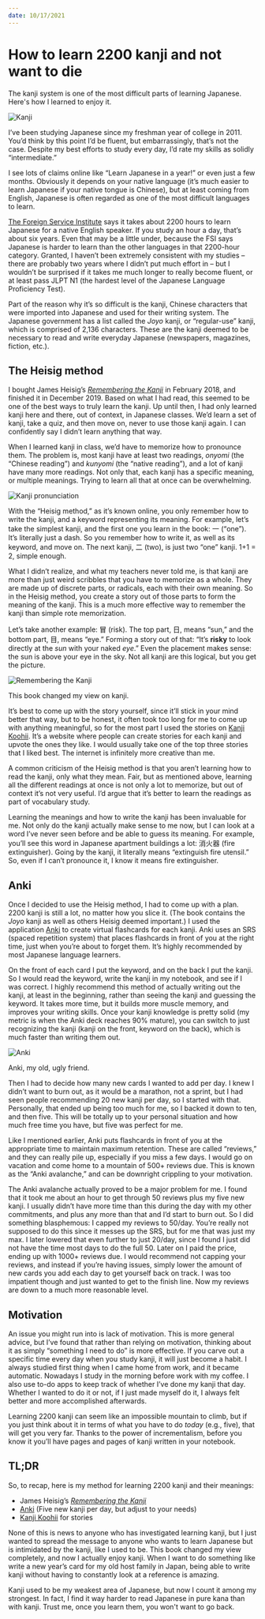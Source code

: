 ```yaml
---
date: 10/17/2021
---
```


# How to learn 2200 kanji and not want to die

The kanji system is one of the most difficult parts of learning Japanese. Here's how I learned to enjoy it.

![Kanji](https://b.kisscc0.com/20180813/bqe/kisscc0-kanji-chinese-characters-symbol-ideogram-kanji-ri-5b71a075c2e090.9634150015341733017982.png)

I’ve been studying Japanese since my freshman year of college in 2011. You’d think by this point I’d be fluent, but embarrassingly, that’s not the case. Despite my best efforts to study every day, I’d rate my skills as solidly “intermediate.”

I see lots of claims online like “Learn Japanese in a year!” or even just a few months. Obviously it depends on your native language (it’s much easier to learn Japanese if your native tongue is Chinese), but at least coming from English, Japanese is often regarded as one of the most difficult languages to learn.

[The Foreign Service Institute](https://effectivelanguagelearning.com/language-guide/language-difficulty/) says it takes about 2200 hours to learn Japanese for a native English speaker. If you study an hour a day, that’s about six years. Even that may be a little under, because the FSI says Japanese is harder to learn than the other languages in that 2200-hour category. Granted, I haven’t been extremely consistent with my studies – there are probably two years where I didn’t put much effort in – but I wouldn’t be surprised if it takes me much longer to really become fluent, or at least pass JLPT N1 (the hardest level of the Japanese Language Proficiency Test).

Part of the reason why it’s so difficult is the kanji, Chinese characters that were imported into Japanese and used for their writing system. The Japanese government has a list called the *Joyo* kanji, or “regular-use” kanji, which is comprised of 2,136 characters. These are the kanji deemed to be necessary to read and write everyday Japanese (newspapers, magazines, fiction, etc.).

## The Heisig method

I bought James Heisig’s [*Remembering the Kanji*](https://en.wikipedia.org/wiki/Remembering_the_Kanji_and_Remembering_the_Hanzi) in February 2018, and finished it in December 2019. Based on what I had read, this seemed to be one of the best ways to truly learn the kanji. Up until then, I had only learned kanji here and there, out of context, in Japanese classes. We’d learn a set of kanji, take a quiz, and then move on, never to use those kanji again. I can confidently say I didn’t learn anything that way.

When I learned kanji in class, we’d have to memorize how to pronounce them. The problem is, most kanji have at least two readings, *onyomi* (the “Chinese reading”) and *kunyomi* (the “native reading”), and a lot of kanji have many more readings. Not only that, each kanji has a specific meaning, or multiple meanings. Trying to learn all that at once can be overwhelming.

![Kanji pronunciation](https://tse3.mm.bing.net/th?id=OIP.Da8O_cK62A_tF0pd7OCCYAHaKg&pid=Api)

With the “Heisig method,” as it’s known online, you only remember how to write the kanji, and a keyword representing its meaning. For example, let’s take the simplest kanji, and the first one you learn in the book: 一 (“one”). It’s literally just a dash. So you remember how to write it, as well as its keyword, and move on. The next kanji, 二 (two), is just two “one” kanji. 1+1 = 2, simple enough.

What I didn’t realize, and what my teachers never told me, is that kanji are more than just weird scribbles that you have to memorize as a whole. They are made up of discrete parts, or radicals, each with their own meaning. So in the Heisig method, you create a story out of those parts to form the meaning of the kanji. This is a much more effective way to remember the kanji than simple rote memorization.

Let’s take another example: 冒 (risk). The top part, 日, means “sun,” and the bottom part, 目, means “eye.” Forming a story out of that: “It’s **risky** to look directly at the *sun* with your naked *eye*.” Even the placement makes sense: the sun is above your eye in the sky. Not all kanji are this logical, but you get the picture.

![Remembering the Kanji](https://tse2.mm.bing.net/th?id=OIP.Tk81JgDtPdlpesgiWDrWfwHaK_&pid=Api)

<p class="image-caption">This book changed my view on kanji.</p>

It’s best to come up with the story yourself, since it’ll stick in your mind better that way, but to be honest, it often took too long for me to come up with anything meaningful, so for the most part I used the stories on [Kanji Koohii](https://kanji.koohii.com/). It’s a website where people can create stories for each kanji and upvote the ones they like. I would usually take one of the top three stories that I liked best. The internet is infinitely more creative than me.

A common criticism of the Heisig method is that you aren’t learning how to read the kanji, only what they mean. Fair, but as mentioned above, learning all the different readings at once is not only a lot to memorize, but out of context it’s not very useful. I’d argue that it’s better to learn the readings as part of vocabulary study.

Learning the meanings and how to write the kanji has been invaluable for me. Not only do the kanji actually make sense to me now, but I can look at a word I’ve never seen before and be able to guess its meaning. For example, you’ll see this word in Japanese apartment buildings a lot: 消火器 (fire extinguisher). Going by the kanji, it literally means “extinguish fire utensil.” So, even if I can’t pronounce it, I know it means fire extinguisher.

## Anki

Once I decided to use the Heisig method, I had to come up with a plan. 2200 kanji is still a lot, no matter how you slice it. (The book contains the *Joyo* kanji as well as others Heisig deemed important.) I used the application [Anki](https://apps.ankiweb.net/) to create virtual flashcards for each kanji. Anki uses an SRS (spaced repetition system) that places flashcards in front of you at the right time, just when you’re about to forget them. It’s highly recommended by most Japanese language learners.

On the front of each card I put the keyword, and on the back I put the kanji. So I would read the keyword, write the kanji in my notebook, and see if I was correct. I highly recommend this method of actually writing out the kanji, at least in the beginning, rather than seeing the kanji and guessing the keyword. It takes more time, but it builds more muscle memory, and improves your writing skills. Once your kanji knowledge is pretty solid (my metric is when the Anki deck reaches 90% mature), you can switch to just recognizing the kanji (kanji on the front, keyword on the back), which is much faster than writing them out.

![Anki](https://tse2.mm.bing.net/th?id=OIP.TxEoqDqhNX-M9JtSjtNT9AHaD4&pid=Api)

<p class="image-caption">Anki, my old, ugly friend.</p>

Then I had to decide how many new cards I wanted to add per day. I knew I didn’t want to burn out, as it would be a marathon, not a sprint, but I had seen people recommending 20 new kanji per day, so I started with that. Personally, that ended up being too much for me, so I backed it down to ten, and then five. This will be totally up to your personal situation and how much free time you have, but five was perfect for me.

Like I mentioned earlier, Anki puts flashcards in front of you at the appropriate time to maintain maximum retention. These are called “reviews,” and they can really pile up, especially if you miss a few days. I would go on vacation and come home to a mountain of 500+ reviews due. This is known as the “Anki avalanche,” and can be downright crippling to your motivation.

The Anki avalanche actually proved to be a major problem for me. I found that it took me about an hour to get through 50 reviews plus my five new kanji. I usually didn’t have more time than this during the day with my other commitments, and plus any more than that and I’d start to burn out. So I did something blasphemous: I capped my reviews to 50/day. You’re really not supposed to do this since it messes up the SRS, but for me that was just my max. I later lowered that even further to just 20/day, since I found I just did not have the time most days to do the full 50. Later on I paid the price, ending up with 1000+ reviews due. I would recommend not capping your reviews, and instead if you’re having issues, simply lower the amount of new cards you add each day to get yourself back on track. I was too impatient though and just wanted to get to the finish line. Now my reviews are down to a much more reasonable level.

## Motivation

An issue you might run into is lack of motivation. This is more general advice, but I’ve found that rather than relying on motivation, thinking about it as simply “something I need to do” is more effective. If you carve out a specific time every day when you study kanji, it will just become a habit. I always studied first thing when I came home from work, and it became automatic. Nowadays I study in the morning before work with my coffee. I also use to-do apps to keep track of whether I’ve done my kanji that day. Whether I wanted to do it or not, if I just made myself do it, I always felt better and more accomplished afterwards.

Learning 2200 kanji can seem like an impossible mountain to climb, but if you just think about it in terms of what you have to do *today* (e.g., five), that will get you very far. Thanks to the power of incrementalism, before you know it you’ll have pages and pages of kanji written in your notebook.

## TL;DR

So, to recap, here is my method for learning 2200 kanji and their meanings:

* James Heisig’s [*Remembering the Kanji*](https://www.amazon.com/Remembering-Kanji-Complete-Japanese-Characters/dp/0824835921/ref=sr_1_1?crid=18IP9F2FQSY02&keywords=remembering+the+kanji&qid=1576373884&sprefix=remembering%2Caps%2C205&sr=8-1)
* [Anki](https://apps.ankiweb.net/) (Five new kanji per day, but adjust to your needs)
* [Kanji Koohii](https://kanji.koohii.com/) for stories

None of this is news to anyone who has investigated learning kanji, but I just wanted to spread the message to anyone who wants to learn Japanese but is intimidated by the kanji, like I used to be. This book changed my view completely, and now I actually enjoy kanji. When I want to do something like write a new year’s card for my old host family in Japan, being able to write kanji without having to constantly look at a reference is amazing.

Kanji used to be my weakest area of Japanese, but now I count it among my strongest. In fact, I find it way harder to read Japanese in pure kana than with kanji. Trust me, once you learn them, you won't want to go back.